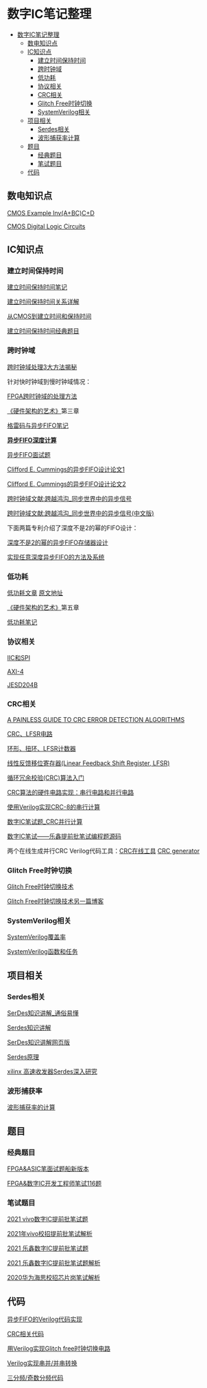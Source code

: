 # 数字IC笔记整理

<!-- TOC -->

- [数字IC笔记整理](#数字ic笔记整理)
    - [数电知识点](#数电知识点)
    - [IC知识点](#ic知识点)
        - [建立时间保持时间](#建立时间保持时间)
        - [跨时钟域](#跨时钟域)
        - [低功耗](#低功耗)
        - [协议相关](#协议相关)
        - [CRC相关](#crc相关)
        - [Glitch Free时钟切换](#Glitch-Free时钟切换)
        - [SystemVerilog相关](#systemverilog相关)
    - [项目相关](#项目相关)
        - [Serdes相关](#Serdes相关)
        - [波形捕获率计算](#波形捕获率)
    - [题目](#题目)
        - [经典题目](#经典题目)
        - [笔试题目](#笔试题目)
    - [代码](#代码)

<!-- /TOC -->

## 数电知识点
[CMOS Example lnv(A+BC)C+D](./src/vedio/CMOS%20Example%20[Inv(A+BC)C+D].mp4)

[CMOS Digital Logic Circuits](http://fourier.eng.hmc.edu/e84/lectures/ch4/node15.html)

## IC知识点  
### 建立时间保持时间

[建立时间保持时间笔记](./src/doc/建立时间保持时间.md)

[建立时间保持时间关系详解](https://www.cnblogs.com/lilto/p/9581143.html)

[从CMOS到建立时间和保持时间](https://zhuanlan.zhihu.com/p/120863919)

[建立时间保持时间经典题目](https://reborn.blog.csdn.net/article/details/100049997?utm_source=app)

### 跨时钟域

[跨时钟域处理3大方法揭秘](./src/doc/跨时钟域处理3大方法揭秘.pdf)

针对快时钟域到慢时钟域情况：

[FPGA跨时钟域的处理方法](https://blog.csdn.net/emperor_strange/article/details/82491085?utm_source=app)

[《硬件架构的艺术》](./src/doc/硬件架构的艺术.pdf)第三章

[格雷码与异步FIFO笔记](./src/doc/异步FIFO.md)

[**异步FIFO深度计算**](./src/doc/fifodepthcalculationmadeeasy2.pdf)

[异步FIFO面试题](./src/doc/异步FIFO面试题.md)

[Clifford E. Cummings的异步FIFO设计论文1](./src/doc/Simulation%20and%20Synthesis%20Techniques%20for%20Asynchronous%20FIFO%20Design.pdf)

[Clifford E. Cummings的异步FIFO设计论文2](./src/doc/Simulation%20and%20Synthesis%20Techniques%20for%20Asynchronous%20FIFO%20Design%20with%20Asynchronous%20Pointer%20Comparisons.pdf)

[跨时钟域文献:跨越鸿沟_同步世界中的异步信号](./src/doc/CrossClockDomain_design.pdf)

[跨时钟域文献:跨越鸿沟_同步世界中的异步信号(中文版)](./src/doc/跨越鸿沟_同步世界中的异步信号.pdf)

下面两篇专利介绍了深度不是2的幂的FIFO设计：

[深度不是2的幂的异步FIFO存储器设计](./src/doc/深度不是2的幂的异步FIFO存储器设计.pdf)

[实现任意深度异步FIFO的方法及系统](./src/doc/实现任意深度异步FIFO的方法及系统.pdf)

### 低功耗

[低功耗文章](./src/doc/低功耗.pdf) [原文地址](https://mp.weixin.qq.com/s/Hwgj-sarqxDNt4ILYxMOVQ)

[《硬件架构的艺术》](./src/doc/硬件架构的艺术.pdf)第五章

[低功耗笔记](./src/doc/低功耗笔记.md)

### 协议相关

[IIC和SPI](https://mp.weixin.qq.com/s/0WFeSQjcTPNIUfeHHCOw1A)  

[AXI-4](https://mp.weixin.qq.com/s/jCd78u7Gx1l5XfJuf5AEhg)  

[JESD204B](https://mp.weixin.qq.com/s/wPxqvxnwuCwKLfoqUbxGGg)

### CRC相关

[A PAINLESS GUIDE TO CRC ERROR DETECTION ALGORITHMS](./src/doc/A%20PAINLESS%20GUIDE%20TO%20CRC%20ERROR%20DETECTION%20ALGORITHMS.pdf)

[CRC、LFSR电路](https://note.youdao.com/ynoteshare1/index.html?id=a99dd6686501a06c8ed39cd2c40f9aed&type=note)

[环形、扭环、LFSR计数器](https://blog.csdn.net/Reborn_Lee/article/details/102172111?utm_source=app)

[线性反馈移位寄存器(Linear Feedback Shift Register, LFSR)](https://blog.csdn.net/qq_44113393/article/details/89852994)

[循环冗余校验(CRC)算法入门](https://www.cnblogs.com/sinferwu/p/7904279.html)

[CRC算法的硬件电路实现：串行电路和并行电路](https://zhuanlan.zhihu.com/p/59666086)

[使用Verilog实现CRC-8的串行计算](https://blog.csdn.net/zhangningning1996/article/details/106795689)

[数字IC笔试题_CRC并行计算](https://zhuanlan.zhihu.com/p/69969288)

[数字IC笔试——乐鑫提前批笔试编程题源码](https://blog.csdn.net/qq_41844618/article/details/106822610)

两个在线生成并行CRC Verilog代码工具：[CRC在线工具](https://www.easics.com/webtools/crctool) [CRC generator](http://outputlogic.com/?page_id=321)

### Glitch Free时钟切换

[Glitch Free时钟切换技术](https://mp.weixin.qq.com/s/w3Wu7HkSr5v94kHrLvRIcw) 

[Glitch Free时钟切换技术另一篇博客](https://blog.csdn.net/Reborn_Lee/article/details/90378355?tdsourcetag=s_pctim_aiomsg)

### SystemVerilog相关

[SystemVerilog覆盖率](https://mp.weixin.qq.com/s/qVSfcVtxHgKDYzXfEelT8w)

[SystemVerilog函数和任务](https://mp.weixin.qq.com/s/kU7g_u4M2vrh1ZHs9TGcpA)

## 项目相关

### Serdes相关

[SerDes知识讲解_通俗易懂](https://blog.csdn.net/zjy900507/article/details/99833625?utm_source=app)

[Serdes知识讲解](./src/doc/serdes知识讲解.pdf)

[SerDes知识讲解网页版](https://blog.csdn.net/Next_FSE/article/details/73521821)

[Serdes原理](https://blog.csdn.net/dumgeewang/article/details/104557326)

[xilinx 高速收发器Serdes深入研究](https://blog.csdn.net/u010161493/article/details/77688024)

### 波形捕获率

[波形捕获率的计算](./src/doc/波形捕获率.md)

## 题目

### 经典题目

[FPGA&ASIC笔面试题船新版本](./src/doc/FPGA&amp;ASIC笔面试题船新版本.pdf)

[FPGA&数字IC开发工程师笔试116题](./src/doc/FPGA&数字IC开发工程师笔试116题.pdf)

### 笔试题目

[2021 vivo数字IC提前批笔试题](https://mp.weixin.qq.com/s/agjqs9Z1UG4Ep05NI1PhHA)

[2021年vivo校招提前批笔试解析](https://mp.weixin.qq.com/s/Q3uMxQx7MT8Zy2hDIaDX-w)

[2021 乐鑫数字IC提前批笔试题](https://mp.weixin.qq.com/s/sliUUUQMdLJKTarxxy2VPQ)

[2021 乐鑫数字IC提前批笔试题解析](https://mp.weixin.qq.com/s/PtRJ9FlN8dMJbjmcZNIMkg)

[2020华为海思校招芯片岗笔试解析](https://mp.weixin.qq.com/s/sxnnhUtYUuwzJWaCEyKtQg)

## 代码

[异步FIFO的Verilog代码实现](./src/code/async_fifo_verilog.md)

[CRC相关代码](./src/code/crc_code.md)

[用Verilog实现Glitch free时钟切换电路](./src/code/glitch_free.md)

[Verilog实现串并/并串转换](./src/code/easy_serdes_code.md)

[三分频/奇数分频代码](./src/code/divide_three.md)

